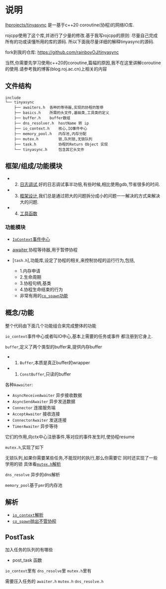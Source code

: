 # 说明

[lhprojects/tinyasync](https://github.com/lhprojects/tinyasync) 是一基于c++20 coroutine(协程)的网络IO库.

rojcpp使用了这个库,并进行了少量的修改.基于我写rojcpp的原则: 尽量自己完成所有的功或读懂所用的库的源码.
所以下面我尽量详细的解释tinyasync的源码.

fork到我的仓库: https://github.com/rainboyOJ/tinyasync

当然,你需要先学习使用c++20的coroutine,篇幅的原因,我不在这里讲解coroutine的使用.请参考我的博客(blog.roj.ac.cn)上相关的内容

## 文件结构

```plaintext
include
└── tinyasync
    ├── awaiters.h  各种的等待器,实现的协程的暂停
    ├── basics.h    所需的头文件,基础类,工具类的定义
    ├── buffer.h    buffer数组
    ├── dns_resolver.h  hostName 转 ip
    ├── io_context.h    核心,IO事件中心
    ├── memory_pool.h   内存池,内存分配
    ├── mutex.h         锁,队列锁,无锁队列
    ├── task.h          协程的Return Object 实现
    └── tinyasync.h     包含其它头文件
```

## 框架/组成/功能模块

- 2. [日志调试](#),好的日志调试事半功倍,有些时候,相比使用gdb,节省很多的时间.
- 3. [框架设计](#),我们总是通过把大的问题拆分成小的问题一一解决的方式来解决大的问题.
- 4. [工具函数](#)

### 功能模块

- [`IoContext`事件中心](./io_context.md)
- [awaiter](./awaiter.md),协程等待器,用于暂停协程

- [`tash.h`],功能库,设定了协程的相关,来控制协程的运行行为,包括,
  - 1.内存申请
  - 2.生命周期
  - 3.协程句柄,基类
  - 4.协程生命结束的行为
  - 非常有用的[`co_spawn`功能](./co_spawn.md)


## 概念/功能


整个代码由下面几个功能组合来完成整体的功能


`io_context`事件中心或者叫IO中心,基本上需要的任务或事件
都注册到它身上.

`buffer`,定义了两个类型的buffer来,提供内存buffer

- 1. `Buffer`,本质是真正buffer的wrapper
- 1. `ConstBuffer`,只读的buffer

各种`Aawaiter`:

- `AsyncReceiveAwaiter` 异步接收数据
- `AsyncSendAwaiter` 异步发送数据
- `Connector` 连接服务端
- `AcceptAwaiter` 接收连接
- `ConnectorAwaiter` 发送连接
- `TimerAwaiter` 异步等待

它们的作用,向ctx中心注册事件,等对应的事件发生时,使协程resume


`mutex.h`,实现了如下

无锁队列,如果你需要某些任务,不能现时的执行,那么你需要它
同时还实现了一些学用的锁
具体看[`mutex.h`解析](./mutext.md)

`dns_resolve` 异步的dns解析

`memory_pool`基于`pmr`的内存池

## 解析

- [`io_context`解析](./io_context.md)
- [`co_spawn`抛出不管协程](./co_spawn.md)



## PostTask

加入任务的队列的有哪些

- post_task 函数

`io_context`里有
`dns_resolve`里
`mutex.h`里有

需要压入任务的
`awaiter.h`
`mutex.h`
`dns_resolve.h`
